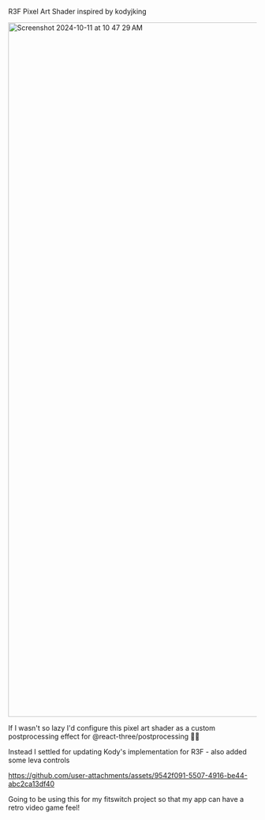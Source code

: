 R3F Pixel Art Shader
inspired by kodyjking

<img width="1405" alt="Screenshot 2024-10-11 at 10 47 29 AM" src="https://github.com/user-attachments/assets/fe04ceab-3577-4228-80ac-43806704e7ce">

If I wasn't so lazy I'd configure this pixel art shader as a custom postprocessing effect for
@react-three/postprocessing 😮‍💨

Instead I settled for updating Kody's implementation for R3F - also added some leva controls

https://github.com/user-attachments/assets/9542f091-5507-4916-be44-abc2ca13df40

Going to be using this for my fitswitch project so that my app can have a retro video game feel!
